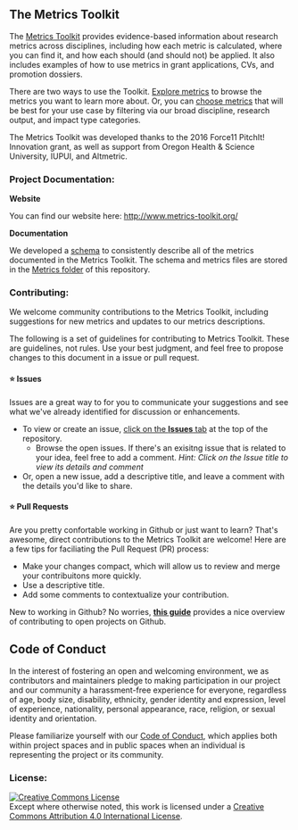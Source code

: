 ## The Metrics Toolkit

The [Metrics Toolkit](http://www.metrics-toolkit.org/) provides evidence-based information about research metrics across disciplines, including how each metric is calculated, where you can find it, and how each should (and should not) be applied.  It also includes examples of how to use metrics in grant applications, CVs, and promotion dossiers.

There are two ways to use the Toolkit. [Explore metrics](http://www.metrics-toolkit.org/explore-metrics/) to browse the metrics you want to learn more about. Or, you can [choose metrics](http://www.metrics-toolkit.org/choose-metrics/) that will be best for your use case by filtering via our broad discipline, research output, and impact type categories. 

The Metrics Toolkit was developed thanks to the 2016 Force11 PitchIt! Innovation grant, as well as support from Oregon Health & Science University, IUPUI, and Altmetric.

### Project Documentation:
**Website**

You can find our website here: http://www.metrics-toolkit.org/

**Documentation**

We developed a [schema](http://www.metrics-toolkit.org/about/metric-description-schema/) to consistently describe all of the metrics documented in the Metrics Toolkit.  The schema and metrics files are stored in the [Metrics folder](https://github.com/Metrics-Toolkit/Metrics-Toolkit/tree/master/Metrics) of this repository.  

### Contributing:
We welcome community contributions to the Metrics Toolkit, including suggestions for new metrics and updates to our metrics descriptions.

The following is a set of guidelines for contributing to Metrics Toolkit. These are guidelines, not rules. Use your best judgment, and feel free to propose changes to this document in a issue or pull request.

#### :star: Issues

Issues are a great way to for you to communicate your suggestions and see what we've already identified for discussion or enhancements.

* To view or create an issue, [click on the **Issues** tab](https://github.com/Metrics-Toolkit/Metrics-Toolkit/issues) at the top of the repository.  
  *  Browse the open issues.  If there's an exisitng issue that is related to your idea, feel free to add a comment. *Hint:  Click on the Issue title to view its details and comment*
* Or, open a new issue, add a descriptive title, and leave a comment with the details you'd like to share.

#### :star: Pull Requests

Are you pretty confortable working in Github or just want to learn?  That's awesome, direct contributions to the Metrics Toolkit are welcome!  Here are a few tips for faciliating the Pull Request (PR) process:

* Make your changes compact, which will allow us to review and merge your contribuitons more quickly.
* Use a descriptive title.
* Add some comments to contextualize your contribution.  

New to working in Github?  No worries, **[this guide](https://opensource.guide/how-to-contribute/#how-to-submit-a-contribution)** provides a nice overview of contributing to open projects on Github.  

## Code of Conduct

In the interest of fostering an open and welcoming environment, we as contributors and maintainers pledge to making participation in our project and our community a harassment-free experience for everyone, regardless of age, body size, disability, ethnicity, gender identity and expression, level of experience, nationality, personal appearance, race, religion, or sexual identity and orientation.  

Please familiarize yourself with our [Code of Conduct](https://github.com/Metrics-Toolkit/Metrics-Toolkit/blob/master/CODE_OF_CONDUCT.md), which applies both within project spaces and in public spaces when an individual is representing the project or its community. 

### License: 
<a rel="license" href="http://creativecommons.org/licenses/by/4.0/"><img alt="Creative Commons License" style="border-width:0" src="https://i.creativecommons.org/l/by/4.0/80x15.png" /></a><br />Except where otherwise noted, this work is licensed under a <a rel="license" href="http://creativecommons.org/licenses/by/4.0/">Creative Commons Attribution 4.0 International License</a>.
